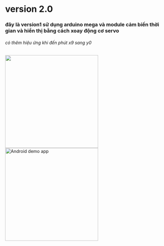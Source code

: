 # version 2.0
### đây là version1 sử dụng arduino mega và module cảm biến thời gian và hiển thị bằng cách xoay động cơ servo
###### có thêm hiệu ứng khi đến phút x9 sang y0
<img src = "C:\Users\Admin\OneDrive\Hình ảnh\Ảnh chụp màn hình\Screenshot 2024-02-04 020251.png" width="300">
<img src="C:\Users\Admin\OneDrive\Hình ảnh\Ảnh chụp màn hình\Screenshot 2024-02-04 020251.png" width="300" alt="Android demo app" />
